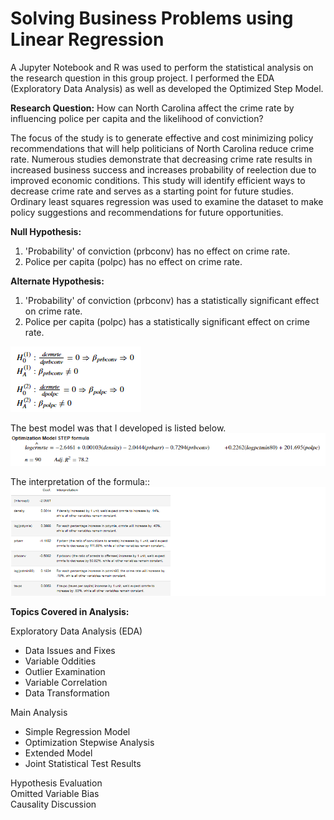 # Solving Business Problems using Linear Regression

A Jupyter Notebook and R was used to perform the statistical analysis on the research question in this group project. I performed the EDA (Exploratory Data Analysis) as well as developed the Optimized Step Model.  
    
**Research Question:** How can North Carolina affect the crime rate by influencing police per capita and the likelihood of
conviction?  
  
The focus of the study is to generate effective and cost minimizing policy recommendations that will help politicians of North
Carolina reduce crime rate. Numerous studies demonstrate that decreasing crime rate results in increased business success
and increases probability of reelection due to improved economic conditions. This study will identify efficient ways to decrease
crime rate and serves as a starting point for future studies. Ordinary least squares regression was used to examine the
dataset to make policy suggestions and recommendations for future opportunities.  
  
**Null Hypothesis:**  
1) 'Probability' of conviction (prbconv) has no effect on crime rate.  
2) Police per capita (polpc) has no effect on crime rate.  
  
**Alternate Hypothesis:**  
1) 'Probability' of conviction (prbconv) has a statistically significant effect on crime rate.  
2) Police per capita (polpc) has a statistically significant effect on crime rate.  
  
<img src="https://github.com/CraigGo/Portfolio/blob/master/Linear%20Regression/Hypothesis.PNG">
  
The best model was that I developed is listed below.
<img src="https://github.com/CraigGo/Portfolio/blob/master/Linear%20Regression/Optimized_Model.PNG">

The interpretation of the formula::
<img src="https://github.com/CraigGo/Portfolio/blob/master/Linear%20Regression/Optimize_model_Coef.png">


**Topics Covered in Analysis:**  
  
Exploratory Data Analysis (EDA)  
- Data Issues and Fixes  
- Variable Oddities  
- Outlier Examination  
- Variable Correlation  
- Data Transformation  

Main Analysis  
- Simple Regression Model  
- Optimization Stepwise Analysis  
- Extended Model  
- Joint Statistical Test Results  

Hypothesis Evaluation  
Omitted Variable Bias  
Causality Discussion  
